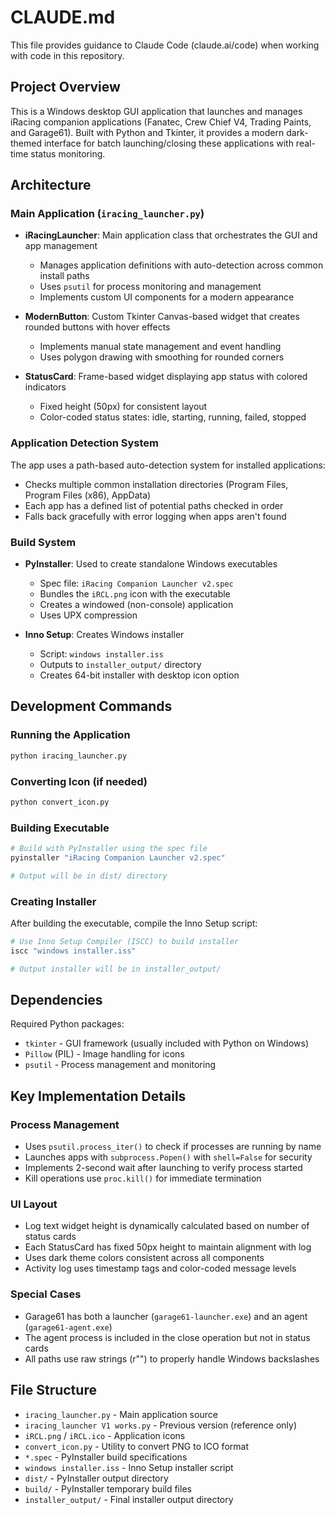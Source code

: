 # CLAUDE.md

This file provides guidance to Claude Code (claude.ai/code) when working with code in this repository.

## Project Overview

This is a Windows desktop GUI application that launches and manages iRacing companion applications (Fanatec, Crew Chief V4, Trading Paints, and Garage61). Built with Python and Tkinter, it provides a modern dark-themed interface for batch launching/closing these applications with real-time status monitoring.

## Architecture

### Main Application (`iracing_launcher.py`)
- **iRacingLauncher**: Main application class that orchestrates the GUI and app management
  - Manages application definitions with auto-detection across common install paths
  - Uses `psutil` for process monitoring and management
  - Implements custom UI components for a modern appearance

- **ModernButton**: Custom Tkinter Canvas-based widget that creates rounded buttons with hover effects
  - Implements manual state management and event handling
  - Uses polygon drawing with smoothing for rounded corners

- **StatusCard**: Frame-based widget displaying app status with colored indicators
  - Fixed height (50px) for consistent layout
  - Color-coded status states: idle, starting, running, failed, stopped

### Application Detection System
The app uses a path-based auto-detection system for installed applications:
- Checks multiple common installation directories (Program Files, Program Files (x86), AppData)
- Each app has a defined list of potential paths checked in order
- Falls back gracefully with error logging when apps aren't found

### Build System
- **PyInstaller**: Used to create standalone Windows executables
  - Spec file: `iRacing Companion Launcher v2.spec`
  - Bundles the `iRCL.png` icon with the executable
  - Creates a windowed (non-console) application
  - Uses UPX compression

- **Inno Setup**: Creates Windows installer
  - Script: `windows installer.iss`
  - Outputs to `installer_output/` directory
  - Creates 64-bit installer with desktop icon option

## Development Commands

### Running the Application
```bash
python iracing_launcher.py
```

### Converting Icon (if needed)
```bash
python convert_icon.py
```

### Building Executable
```bash
# Build with PyInstaller using the spec file
pyinstaller "iRacing Companion Launcher v2.spec"

# Output will be in dist/ directory
```

### Creating Installer
After building the executable, compile the Inno Setup script:
```bash
# Use Inno Setup Compiler (ISCC) to build installer
iscc "windows installer.iss"

# Output installer will be in installer_output/
```

## Dependencies
Required Python packages:
- `tkinter` - GUI framework (usually included with Python on Windows)
- `Pillow` (PIL) - Image handling for icons
- `psutil` - Process management and monitoring

## Key Implementation Details

### Process Management
- Uses `psutil.process_iter()` to check if processes are running by name
- Launches apps with `subprocess.Popen()` with `shell=False` for security
- Implements 2-second wait after launching to verify process started
- Kill operations use `proc.kill()` for immediate termination

### UI Layout
- Log text widget height is dynamically calculated based on number of status cards
- Each StatusCard has fixed 50px height to maintain alignment with log
- Uses dark theme colors consistent across all components
- Activity log uses timestamp tags and color-coded message levels

### Special Cases
- Garage61 has both a launcher (`garage61-launcher.exe`) and an agent (`garage61-agent.exe`)
- The agent process is included in the close operation but not in status cards
- All paths use raw strings (r"") to properly handle Windows backslashes

## File Structure
- `iracing_launcher.py` - Main application source
- `iracing_launcher V1 works.py` - Previous version (reference only)
- `iRCL.png` / `iRCL.ico` - Application icons
- `convert_icon.py` - Utility to convert PNG to ICO format
- `*.spec` - PyInstaller build specifications
- `windows installer.iss` - Inno Setup installer script
- `dist/` - PyInstaller output directory
- `build/` - PyInstaller temporary build files
- `installer_output/` - Final installer output directory
